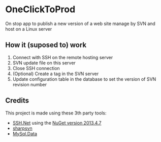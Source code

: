 # OneClickToProd
On stop app to publish a new version of a web site manage by SVN and host on a Linux server

## How it (suposed to) work

1. Connect with SSH on the remote hosting server
2. SVN update file on this server
3. Close SSH connection
4. (Optional) Create a tag in the SVN server
5. Update configuration table in the database to set the version of SVN revision number

## Credits
This project is made using these 3th party tools:

* [SSH.Net](https://sshnet.codeplex.com/) using the [NuGet version 2013.4.7](https://www.nuget.org/packages/SSH.NET/)
* [sharpsvn](https://sharpsvn.open.collab.net/servlets/ProjectProcess?documentContainer=c4__Samples)
* [MySql.Data](https://www.nuget.org/packages/MySql.Data/)
